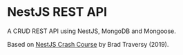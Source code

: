 # NestJS REST API

A CRUD REST API using NestJS, MongoDB and Mongoose.

Based on [NestJS Crash Course](https://www.youtube.com/watch?v=wqhNoDE6pb4) by Brad Traversy (2019).